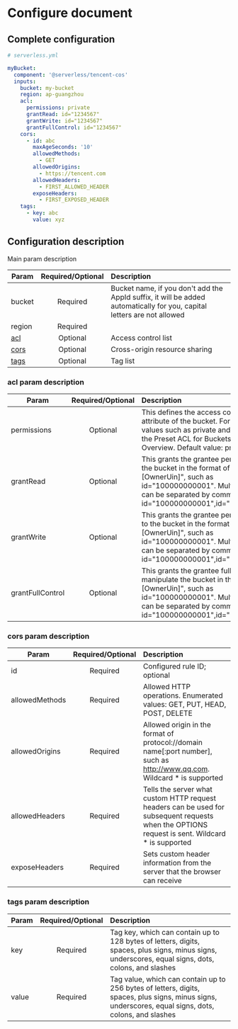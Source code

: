 # Configure document

## Complete configuration

```yml
# serverless.yml

myBucket:
  component: '@serverless/tencent-cos'
  inputs:
    bucket: my-bucket
    region: ap-guangzhou
    acl:
      permissions: private
      grantRead: id="1234567" 
      grantWrite: id="1234567"
      grantFullControl: id="1234567"
    cors:
      - id: abc
        maxAgeSeconds: '10'
        allowedMethods:
          - GET
        allowedOrigins:
          - https://tencent.com
        allowedHeaders:
          - FIRST_ALLOWED_HEADER
        exposeHeaders:
          - FIRST_EXPOSED_HEADER
    tags:
      - key: abc
        value: xyz        
```

## Configuration description

Main param description

| Param        | Required/Optional    |   Description |
| --------     | :-----:              |  :----      |
| bucket       | Required             | Bucket name, if you don't add the AppId suffix, it will be added automatically for you, capital letters are not allowed |
| region | Required             |   |
| [acl](#acl-param-description) | Optional  | Access control list |
| [cors](#cors-param-description)| Optional | Cross-origin resource sharing |
| [tags](#tags-param-description)| Optional | Tag list |


### acl param description

| Param        | Required/Optional  |  Description |
| --------     | :-----:         |  :----      |
| permissions      | Optional    | This defines the access control list (ACL) attribute of the bucket. For the enumerated values such as private and public-read, see the Preset ACL for Buckets section in ACL Overview. Default value: private |
| grantRead   | Optional       | This grants the grantee permission to read the bucket in the format of id="\[OwnerUin]", such as id="100000000001". Multiple grantees can be separated by comma (,), such as id="100000000001",id="100000000002" |
| grantWrite  | Optional          |This grants the grantee permission to write to the bucket in the format of id="\[OwnerUin]", such as id="100000000001". Multiple grantees can be separated by comma (,), such as id="100000000001",id="100000000002" |
| grantFullControl    | Optional        | This grants the grantee full permission to manipulate the bucket in the format of id="\[OwnerUin]", such as id="100000000001". Multiple grantees can be separated by comma (,), such as id="100000000001",id="100000000002" |


### cors param description

| Param        | Required/Optional    |  Description |
| --------     | :-----:              |   :----      |
| id      | Required             | Configured rule ID; optional	 |
| allowedMethods   | Required             |  Allowed HTTP operations. Enumerated values: GET, PUT, HEAD, POST, DELETE |
| allowedOrigins  | Required             |      Allowed origin in the format of protocol://domain name\[:port number], such as http://www.qq.com. Wildcard * is supported      |
| allowedHeaders    | Required            |     Tells the server what custom HTTP request headers can be used for subsequent requests when the OPTIONS request is sent. Wildcard * is supported      |
| exposeHeaders    | Required            |     Sets custom header information from the server that the browser can receive      |


### tags param description

| Param        | Required/Optional    |  Description |
| --------     | :-----:              |   :----      |
| key      | Required             | Tag key, which can contain up to 128 bytes of letters, digits, spaces, plus signs, minus signs, underscores, equal signs, dots, colons, and slashes |
| value   | Required             |  Tag value, which can contain up to 256 bytes of letters, digits, spaces, plus signs, minus signs, underscores, equal signs, dots, colons, and slashes |

